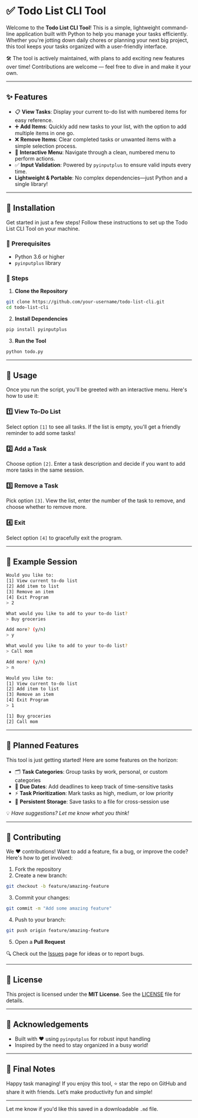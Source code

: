 # ✅ Todo List CLI Tool

Welcome to the **Todo List CLI Tool**!
This is a simple, lightweight command-line application built with Python to help you manage your tasks efficiently. Whether you're jotting down daily chores or planning your next big project, this tool keeps your tasks organized with a user-friendly interface.

🛠️ The tool is actively maintained, with plans to add exciting new features over time! Contributions are welcome — feel free to dive in and make it your own.

---

## ✨ Features

* 📋 **View Tasks**: Display your current to-do list with numbered items for easy reference.
* ➕ **Add Items**: Quickly add new tasks to your list, with the option to add multiple items in one go.
* ❌ **Remove Items**: Clear completed tasks or unwanted items with a simple selection process.
* 🧭 **Interactive Menu**: Navigate through a clean, numbered menu to perform actions.
* ✅ **Input Validation**: Powered by `pyinputplus` to ensure valid inputs every time.
* **Lightweight & Portable**: No complex dependencies—just Python and a single library!

---

## 💾 Installation

Get started in just a few steps! Follow these instructions to set up the Todo List CLI Tool on your machine.

### 🔧 Prerequisites

* Python 3.6 or higher
* `pyinputplus` library

### 📝 Steps

1. **Clone the Repository**

```bash
git clone https://github.com/your-username/todo-list-cli.git
cd todo-list-cli
```

2. **Install Dependencies**

```bash
pip install pyinputplus
```

3. **Run the Tool**

```bash
python todo.py
```

---

## 🚀 Usage

Once you run the script, you'll be greeted with an interactive menu. Here's how to use it:

### 1️⃣ View To-Do List

Select option `[1]` to see all tasks.
If the list is empty, you'll get a friendly reminder to add some tasks!

### 2️⃣ Add a Task

Choose option `[2]`.
Enter a task description and decide if you want to add more tasks in the same session.

### 3️⃣ Remove a Task

Pick option `[3]`.
View the list, enter the number of the task to remove, and choose whether to remove more.

### 4️⃣ Exit

Select option `[4]` to gracefully exit the program.

---

## 🧪 Example Session

```bash
Would you like to:
[1] View current to-do list
[2] Add item to list
[3] Remove an item
[4] Exit Program
> 2

What would you like to add to your to-do list?
> Buy groceries

Add more? (y/n)
> y

What would you like to add to your to-do list?
> Call mom

Add more? (y/n)
> n

Would you like to:
[1] View current to-do list
[2] Add item to list
[3] Remove an item
[4] Exit Program
> 1

[1] Buy groceries
[2] Call mom
```

---

## 🔮 Planned Features

This tool is just getting started! Here are some features on the horizon:

* 🗂️ **Task Categories**: Group tasks by work, personal, or custom categories
* 📅 **Due Dates**: Add deadlines to keep track of time-sensitive tasks
* ⚡ **Task Prioritization**: Mark tasks as high, medium, or low priority
* 💾 **Persistent Storage**: Save tasks to a file for cross-session use

💡 *Have suggestions? Let me know what you think!*

---

## 🤝 Contributing

We ❤️ contributions! Want to add a feature, fix a bug, or improve the code? Here's how to get involved:

1. Fork the repository
2. Create a new branch:

```bash
git checkout -b feature/amazing-feature
```

3. Commit your changes:

```bash
git commit -m "Add some amazing feature"
```

4. Push to your branch:

```bash
git push origin feature/amazing-feature
```

5. Open a **Pull Request**

🔍 Check out the [Issues](https://github.com/your-username/todo-list-cli/issues) page for ideas or to report bugs.

---

## 📄 License

This project is licensed under the **MIT License**.
See the [LICENSE](LICENSE) file for details.

---

## 🙌 Acknowledgements

* Built with ❤️ using `pyinputplus` for robust input handling
* Inspired by the need to stay organized in a busy world!

---

## 🌟 Final Notes

Happy task managing!
If you enjoy this tool, ⭐ star the repo on GitHub and share it with friends.
Let’s make productivity fun and simple!

---

Let me know if you'd like this saved in a downloadable `.md` file.
